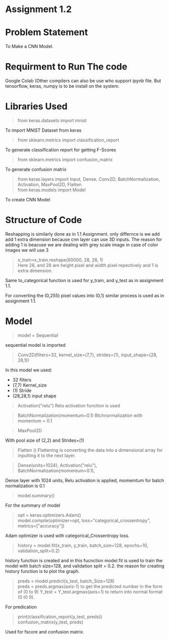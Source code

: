 # Assignment 1.2
# Problem Statement
To Make a CNN Model.
 # Requirment to Run The code
Google Colab (Other compilers can also be use who support ipynb file. But tensorflow, keras, numpy is to be install on the system.

# Libraries Used

> from keras.datasets import mnist

To import MNIST Dataset from keras
> from sklearn.metrics import classification_report

To generate classification report for getting F-Scores

>from sklearn.metrics import confusion_matrix 

To generate confusion matrix

> from keras.layers import Input, Dense, Conv2D, BatchNormalization, Activation, MaxPool2D, Flatten  
from keras.models import Model

To create CNN Model

# Structure of Code
 Reshapping is similarly done as in 1.1 Assignment. only differnce is we add add 1 extra dimension because cnn layer can use 3D inputs. The reason for adding 1 is beacuse we are dealing with grey scale image in case of color images we will use 3
 > x_train=x_train.reshape(60000, 28, 28, 1)   
Here 28, and 28 are height pixel and width pixel repectively and 1 is extra dimension.

Same to_categorical function is used for y_train, and y_test as in assignment 1.1.

For converting the (0,255) pixel values into (0,1) similar process is used as in assignment 1.1.


 # Model

> model = Sequential 

sequential model is imported

> Conv2D(filters=32, kernel_size=(7,7), strides=(1), input_shape=(28, 28,1))

In this model we used:
 - 32 filters
 - (7,7) Kernel_size
 - (1) Stride
 - (28,28,1) input shape
    
> Activation("relu")
Relu activation function is used

> BatchNormalization(momentum=0.1)
Btchnormalization with momentum = 0.1

> MaxPool2D

With pool size of (2,2) and Strides=(1)

> Flatten ()
Flattening is converting the data into a dimensional array for inputting it to the next layer.

> Dense(units=1024), Activation("relu"), BatchNormalization(momentum=0.1),

Dense layer with 1024 units, Relu activation is applied, momemtum for batch normalization is 0.1


> model.summary()

For the summary of model


> opt = keras.optimizers.Adam()                
model.compile(optimizer=opt, loss="categorical_crossentropy", metrics=["accuracy"])

Adam optimizer is used with categorical_Crossentropy loss.

> history = model.fit(x_train, y_train, batch_size=128, epochs=10, validation_split=0.2)

history function is created and in this fucnction model.fit is used to train the model with batch size=128, and validation split = 0.2. the reason for creating history function is to plot the graph. 

> preds = model.predict(x_test, batch_Size=128)         
preds = preds.argmax(axis-1) to get the predicted number in the form of (0 to 9)
Y_test = Y_test.argmax(axis=1) to return into normal format (0 t0 9).

For predication

> print(classification_report(y_test, preds))     
>  confusion_matrix(y_test, preds)

Used for fscore and confusion matrix.